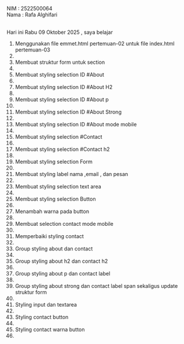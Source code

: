 NIM : 2522500064 <br>
Nama : Rafa Alghifari <br><br>

Hari ini Rabu 09 Oktober 2025 , saya belajar<ol>
<li> Menggunakan file emmet.html pertemuan-02 untuk file index.html pertemuan-03<li>
<li> Membuat struktur form untuk section<li>
<li> Membuat styling selection ID #About<li>
<li> Membuat styling selection ID #About H2 <li>
<li> Membuat styling selection ID #About p <li>
<li> Membuat styling selection ID #About Strong <li>
<li> Membuat styling selection ID #About mode mobile <li>
<li> Membuat styling selection #Contact<li>
<li> Membuat styling selection #Contact h2 <li>
<li> Membuat styling selection Form <li>
<li> Membuat styling label nama ,email , dan pesan <li>
<li> Membuat styling selection text area<li>
<li> Membuat styling selection Button <li>
<li> Menambah warna pada button <li>
<li> Membuat selection contact mode mobile <li>
<li> Memperbaiki styling contact <li>
<li> Group styling about dan contact<li>
<li> Group styling about h2 dan contact h2<li>
<li> Group styling about p dan contact label<li>
<li> Group styling about strong dan contact label span sekaligus update struktur form<li>
<li> Styling input dan textarea<li>
<li> Styling contact button <li>
<li> Styling contact warna button <li>
<ol>